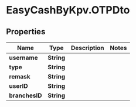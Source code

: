 # EasyCashByKpv.OTPDto

## Properties

Name | Type | Description | Notes
------------ | ------------- | ------------- | -------------
**username** | **String** |  | 
**type** | **String** |  | 
**remask** | **String** |  | 
**userID** | **String** |  | 
**branchesID** | **String** |  | 


